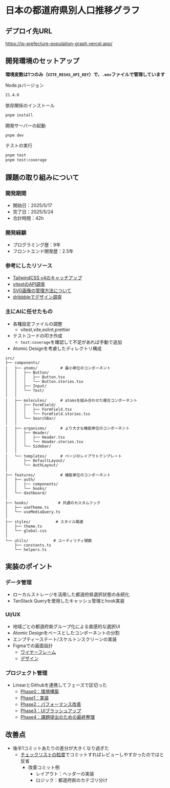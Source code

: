 # 日本の都道府県別人口推移グラフ

## デプロイ先URL

https://jp-prefecture-population-graph.vercel.app/

## 開発環境のセットアップ

**環境変数は1つのみ（`VITE_RESAS_API_KEY`）で、`.env`ファイルで管理しています**

Node.jsバージョン

```bash
21.4.0
```

依存関係のインストール

```bash
pnpm install
```

開発サーバーの起動

```bash
pnpm dev
```

テストの実行

```bash
pnpm test
pnpm test:coverage
```

## 課題の取り組みについて

### 開発期間

- 開始日：2025/5/17
- 完了日：2025/5/24
- 合計時間：42h

### 開発経験

- プログラミング歴：9年
- フロントエンド開発歴：2.5年

### 参考にしたリソース

- [TailwindCSS v4のキャッチアップ](https://tailwindcss.com/blog/tailwindcss-v4)
- [vitestのAPI調査](https://vitest.dev/guide/)
- [SVG画像の管理方法について](https://zenn.dev/game8_blog/articles/3ab01eee2a6306)
- [dribbbleでデザイン調査](https://dribbble.com/search/chart-ui)

### 主にAIに任せたもの

- 各種設定ファイルの調整
  - vitest,vite,eslint,prettier
- テストコードの叩き作成
  - `test:coverage`を確認して不足があれば手動で追加
- Atomic Designを考慮したディレクトリ構成

```
src/
├── components/
│   ├── atoms/          # 最小単位のコンポーネント
│   │   ├── Button/
│   │   │   ├── Button.tsx
│   │   │   └── Button.stories.tsx
│   │   ├── Input/
│   │   └── Text/
│   │
│   ├── molecules/      # atomsを組み合わせた複合コンポーネント
│   │   ├── FormField/
│   │   │   ├── FormField.tsx
│   │   │   └── FormField.stories.tsx
│   │   └── SearchBar/
│   │
│   ├── organisms/      # より大きな機能単位のコンポーネント
│   │   ├── Header/
│   │   │   ├── Header.tsx
│   │   │   └── Header.stories.tsx
│   │   └── Sidebar/
│   │
│   └── templates/      # ページのレイアウトテンプレート
│       ├── DefaultLayout/
│       └── AuthLayout/
│
├── features/           # 機能単位のコンポーネント
│   ├── auth/
│   │   ├── components/
│   │   └── hooks/
│   └── dashboard/
│
├── hooks/             # 共通のカスタムフック
│   ├── useTheme.ts
│   └── useMediaQuery.ts
│
├── styles/           # スタイル関連
│   ├── theme.ts
│   └── global.css
│
└── utils/           # ユーティリティ関数
    ├── constants.ts
    └── helpers.ts
```

## 実装のポイント

### データ管理

- ローカルストレージを活用した都道府県選択状態の永続化
- TanStack Queryを使用したキャッシュ管理とhook実装

### UI/UX

- 地域ごとの都道府県グループ化による直感的な選択UI
- Atomic Designをベースとしたコンポーネントの分割
- エンプティーステート/スケルトンスクリーンの実装
- Figmaでの画面設計
  - [ワイヤーフレーム](https://www.figma.com/design/OgCX8XIbLa1k4guRcexBxQ/Yumemi-kadai?node-id=6-5&p=f&t=Yda9ZuX6nVwQB75S-0)
  - [デザイン](https://www.figma.com/design/OgCX8XIbLa1k4guRcexBxQ/Yumemi-kadai?node-id=1-2&p=f&t=Yda9ZuX6nVwQB75S-0)

### プロジェクト管理

- LinearとGithubを連携してフェーズで区切った
  - [Phase0：環境構築](https://github.com/kinksn/jp-prefecture-population-graph/issues/2)
  - [Phase1：実装](https://github.com/kinksn/jp-prefecture-population-graph/issues/6)
  - [Phase2：パフォーマンス改善](https://github.com/kinksn/jp-prefecture-population-graph/issues/7)
  - [Phase3：UIブラッシュアップ](https://github.com/kinksn/jp-prefecture-population-graph/issues/8)
  - [Phase4：課題提出のための最終整理](https://github.com/kinksn/jp-prefecture-population-graph/issues/9)

## 改善点

- 後半1コミットあたりの差分が大きくなり過ぎた
  - [チェックリストの粒度](https://github.com/kinksn/jp-prefecture-population-graph/issues/8?issue=kinksn%7Cjp-prefecture-population-graph%7C22)でコミットすればレビューしやすかったのではと反省
    - 改善コミット例
      - レイアウト：ヘッダーの実装
      - ロジック：都道府県のカテゴリ分け
